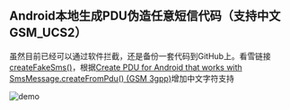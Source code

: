 ## Android本地生成PDU伪造任意短信代码（支持中文GSM_UCS2）

虽然目前已经可以通过软件拦截，还是备份一套代码到GitHub上。看雪链接[createFakeSms()](http://bbs.pediy.com/showthread.php?t=158683)，根据[Create PDU for Android that works with SmsMessage.createFromPdu() (GSM 3gpp)](http://stackoverflow.com/questions/12335642/create-pdu-for-android-that-works-with-smsmessage-createfrompdu-gsm-3gpp/12338541#12338541)增加中文字符支持

![demo](https://raw.github.com/upbit/FakeSMS/master/demo.jpg)
